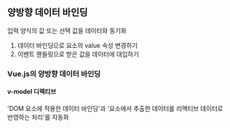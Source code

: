 ## 양방향 데이터 바인딩
입력 양식의 값 또는 선택 값을 데이터와 동기화
1. 데이터 바인딩으로 요소의 value 속성 변경하기
2. 이벤트 핸들링으로 받은 값을 데이터에 대입하기

### Vue.js의 양방향 데이터 바인딩
#### v-model 디렉티브
'DOM 요소에 적용한 데이터 바인딩'과 '요소에서 추출한 데이터를 리액티브 데이터로 반영하는 처리'를 자동화

